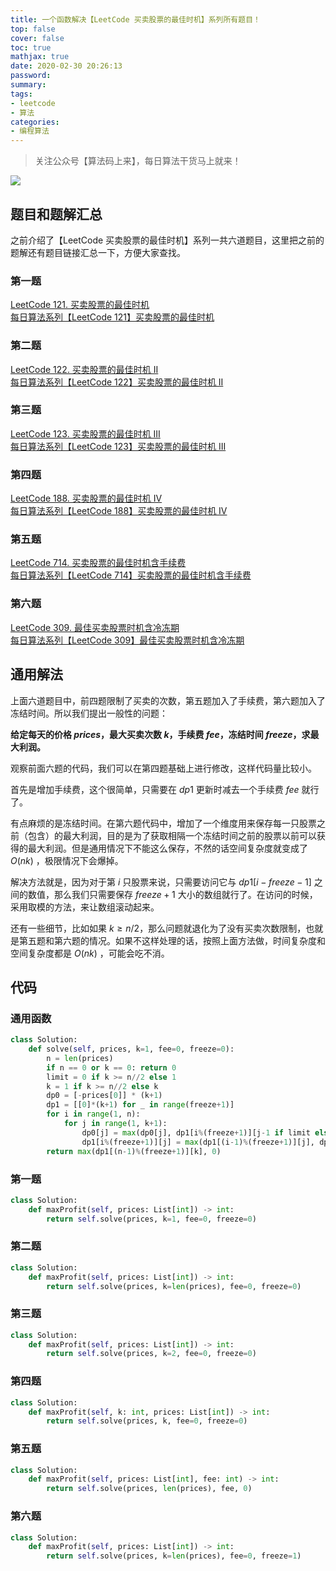 ```yaml
---
title: 一个函数解决【LeetCode 买卖股票的最佳时机】系列所有题目！
top: false
cover: false
toc: true
mathjax: true
date: 2020-02-30 20:26:13
password:
summary:
tags:
- leetcode
- 算法
categories:
- 编程算法
---
```


> 关注公众号【算法码上来】，每日算法干货马上就来！

![](/medias/contact.jpg)

## 题目和题解汇总
之前介绍了【LeetCode 买卖股票的最佳时机】系列一共六道题目，这里把之前的题解还有题目链接汇总一下，方便大家查找。

### 第一题
[LeetCode 121. 买卖股票的最佳时机](https://leetcode-cn.com/problems/best-time-to-buy-and-sell-stock/ "LeetCode 121. 买卖股票的最佳时机")  
[每日算法系列【LeetCode 121】买卖股票的最佳时机](https://zhuanlan.zhihu.com/p/108895299 "每日算法系列【LeetCode 121】买卖股票的最佳时机")

### 第二题
[LeetCode 122. 买卖股票的最佳时机 II](https://leetcode-cn.com/problems/best-time-to-buy-and-sell-stock-ii/ "LeetCode 122. 买卖股票的最佳时机 II")  
[每日算法系列【LeetCode 122】买卖股票的最佳时机 II](https://zhuanlan.zhihu.com/p/108902700 "每日算法系列【LeetCode 122】买卖股票的最佳时机 II")

### 第三题
[LeetCode 123. 买卖股票的最佳时机 III](https://leetcode-cn.com/problems/best-time-to-buy-and-sell-stock-iii/ "LeetCode 123. 买卖股票的最佳时机 III")  
[每日算法系列【LeetCode 123】买卖股票的最佳时机 III](https://zhuanlan.zhihu.com/p/108908636 "每日算法系列【LeetCode 123】买卖股票的最佳时机 III")

### 第四题
[LeetCode 188. 买卖股票的最佳时机 IV](https://leetcode-cn.com/problems/best-time-to-buy-and-sell-stock-iv/ "LeetCode 188. 买卖股票的最佳时机 IV")  
[每日算法系列【LeetCode 188】买卖股票的最佳时机 IV](https://zhuanlan.zhihu.com/p/108925381 "每日算法系列【LeetCode 188】买卖股票的最佳时机 IV")

### 第五题
[LeetCode 714. 买卖股票的最佳时机含手续费](https://leetcode-cn.com/problems/best-time-to-buy-and-sell-stock-with-transaction-fee/ "LeetCode 714. 买卖股票的最佳时机含手续费")  
[每日算法系列【LeetCode 714】买卖股票的最佳时机含手续费](https://zhuanlan.zhihu.com/p/108930022 "每日算法系列【LeetCode 714】买卖股票的最佳时机含手续费")

### 第六题
[LeetCode 309. 最佳买卖股票时机含冷冻期](https://leetcode-cn.com/problems/best-time-to-buy-and-sell-stock-with-cooldown/ "LeetCode 309. 买卖股票的最佳时机")  
[每日算法系列【LeetCode 309】最佳买卖股票时机含冷冻期](https://zhuanlan.zhihu.com/p/108931927 "每日算法系列【LeetCode 309】最佳买卖股票时机含冷冻期")

## 通用解法
上面六道题目中，前四题限制了买卖的次数，第五题加入了手续费，第六题加入了冻结时间。所以我们提出一般性的问题：

**给定每天的价格 $prices$，最大买卖次数 $k$，手续费 $fee$，冻结时间 $freeze$，求最大利润。**

观察前面六题的代码，我们可以在第四题基础上进行修改，这样代码量比较小。

首先是增加手续费，这个很简单，只需要在 $dp1$ 更新时减去一个手续费 $fee$ 就行了。

有点麻烦的是冻结时间。在第六题代码中，增加了一个维度用来保存每一只股票之前（包含）的最大利润，目的是为了获取相隔一个冻结时间之前的股票以前可以获得的最大利润。但是通用情况下不能这么保存，不然的话空间复杂度就变成了 $O(nk)$ ，极限情况下会爆掉。

解决方法就是，因为对于第 $i$ 只股票来说，只需要访问它与 $dp1[i-freeze-1]$ 之间的数值，那么我们只需要保存 $freeze + 1$ 大小的数组就行了。在访问的时候，采用取模的方法，来让数组滚动起来。

还有一些细节，比如如果 $k \ge n / 2$，那么问题就退化为了没有买卖次数限制，也就是第五题和第六题的情况。如果不这样处理的话，按照上面方法做，时间复杂度和空间复杂度都是 $O(nk)$ ，可能会吃不消。

## 代码
### 通用函数
```python
class Solution:
    def solve(self, prices, k=1, fee=0, freeze=0):
        n = len(prices)
        if n == 0 or k == 0: return 0
        limit = 0 if k >= n//2 else 1
        k = 1 if k >= n//2 else k
        dp0 = [-prices[0]] * (k+1)
        dp1 = [[0]*(k+1) for _ in range(freeze+1)]
        for i in range(1, n):
            for j in range(1, k+1):
                dp0[j] = max(dp0[j], dp1[i%(freeze+1)][j-1 if limit else j]-prices[i])
                dp1[i%(freeze+1)][j] = max(dp1[(i-1)%(freeze+1)][j], dp0[j]+prices[i]-fee)
        return max(dp1[(n-1)%(freeze+1)][k], 0)
```

### 第一题
```python
class Solution:
    def maxProfit(self, prices: List[int]) -> int:
        return self.solve(prices, k=1, fee=0, freeze=0)
```

### 第二题
```python
class Solution:
    def maxProfit(self, prices: List[int]) -> int:
        return self.solve(prices, k=len(prices), fee=0, freeze=0)
```

### 第三题
```python
class Solution:
    def maxProfit(self, prices: List[int]) -> int:
        return self.solve(prices, k=2, fee=0, freeze=0)
```

### 第四题
```python
class Solution:
    def maxProfit(self, k: int, prices: List[int]) -> int:
        return self.solve(prices, k, fee=0, freeze=0)
```

### 第五题
```python
class Solution:
    def maxProfit(self, prices: List[int], fee: int) -> int:
        return self.solve(prices, len(prices), fee, 0)
```

### 第六题
```python
class Solution:
    def maxProfit(self, prices: List[int]) -> int:
        return self.solve(prices, k=len(prices), fee=0, freeze=1)
```